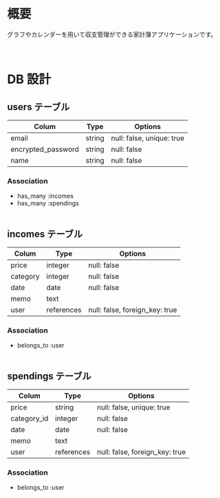 # 概要

グラフやカレンダーを用いて収支管理ができる家計簿アプリケーションです。<br><br><br>

# DB 設計

## users テーブル

| Colum              | Type   | Options                   |
| ------------------ | ------ | ------------------------- |
| email              | string | null: false, unique: true |
| encrypted_password | string | null: false               |
| name               | string | null: false               |

### Association

- has_many :incomes
- has_many :spendings
  <br><br>

## incomes テーブル

| Colum    | Type       | Options                        |
| -------- | ---------- | ------------------------------ |
| price    | integer    | null: false                    |
| category | integer    | null: false                    |
| date     | date       | null: false                    |
| memo     | text       |                                |
| user     | references | null: false, foreign_key: true |

### Association

- belongs_to :user
  <br><br>

## spendings テーブル

| Colum       | Type       | Options                        |
| ----------- | ---------- | ------------------------------ |
| price       | string     | null: false, unique: true      |
| category_id | integer    | null: false                    |
| date        | date       | null: false                    |
| memo        | text       |                                |
| user        | references | null: false, foreign_key: true |

### Association

- belongs_to :user
